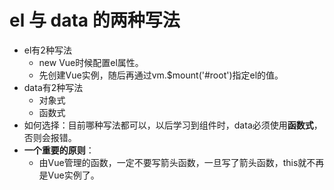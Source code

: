 # el 与 data 的两种写法
- el有2种写法
  - new Vue时候配置el属性。
  - 先创建Vue实例，随后再通过vm.$mount('#root')指定el的值。
- data有2种写法
  - 对象式
  - 函数式
- 如何选择：目前哪种写法都可以，以后学习到组件时，data必须使用**函数式**，否则会报错。
- **一个重要的原则**：
  - 由Vue管理的函数，一定不要写箭头函数，一旦写了箭头函数，this就不再是Vue实例了。